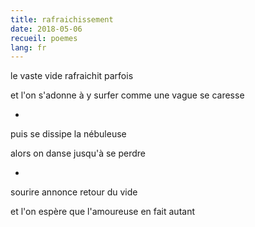```yaml
---
title: rafraichissement
date: 2018-05-06
recueil: poemes
lang: fr
---
```


le vaste vide
rafraichit parfois

et l'on s'adonne à y surfer
comme une vague se caresse

*

puis se dissipe la nébuleuse

alors on danse jusqu'à se perdre

*

sourire annonce retour du vide

et l'on espère que l'amoureuse en fait autant
